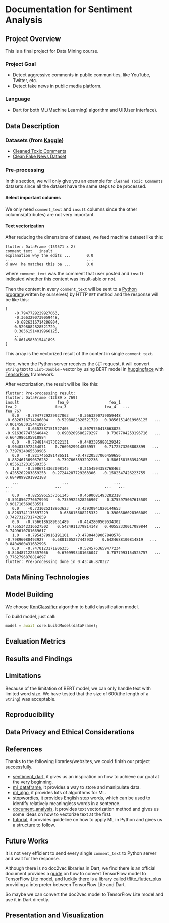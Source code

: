 # Documentation for Sentiment Analysis

## Project Overview

This is a final project for Data Mining course.

### Project Goal
- Detect aggressive comments in public communities, like YouTube, Twitter, etc.
- Detect fake news in public media platform.

### Language
- Dart for both ML(Machine Learning) algorithm and UI(User Interface).

## Data Description

### Datasets (from [Kaggle](https://www.kaggle.com/))
- [Cleaned Toxic Comments](https://www.kaggle.com/datasets/fizzbuzz/cleaned-toxic-comments?select=train_preprocessed.csv)
- [Clean Fake News Dataset](https://www.kaggle.com/datasets/rakeshsahni/clean-fake-news-dataset?select=fake_news_train_clean.csv)

### Pre-processing

In this section, we will only give you an example for `Cleaned Toxic Comments` datasets since all the dataset have the same steps to be processed.

#### Select important columns

We only need `comment_text` and `insult` columns since the other columns(attributes) are not very important.

#### Text vectorization

After reducing the dimensions of dataset, we feed machine dataset like this:

```
flutter: DataFrame (159571 x 2)
comment_text   insult
explanation why the edits ...       0.0
...                                 ...
d aww  he matches this ba ...       0.0
```

where `comment_text` was the comment that user posted and `insult` indicated whether this content was insult-able or not.

Then the content in every `comment_text` will be sent to a [Python program](https://github.com/founchoo/doc2vec_server)(written by ourselves) by HTTP `GET` method and the response will be like this:

```
[
    -0.7947729229927063,
    -0.3663290739059448,
    -0.6826316714286804,
    0.5298082828521729,
    0.38561514019966125,
    ...
    0.8614583015441895
]
```

This array is the vectorized result of the content in single `comment_text`.

Here, when the Python server receives the `GET` request, it will convert `String` text to `List<Double>` vector by using BERT model in [huggingface](https://huggingface.co/bert-base-uncased) with [TensorFlow](https://www.tensorflow.org/) framework.

After vectorization, the result will be like this:

```
flutter: Pre-processing result:
flutter: DataFrame (12689 x 769)
insult                 fea_0                  fea_1                 fea_2                 fea_3                 fea_4   ...              fea_767
   0.0   -0.7947729229927063    -0.3663290739059448   -0.6826316714286804    0.5298082828521729   0.38561514019966125   ...   0.8614583015441895
   0.0   -0.6552587151527405    -0.5079750418663025   -0.9163077473640442    0.6903209686279297    0.7387704253196716   ...   0.6643986105918884
   0.0   -0.7848144173622131    -0.4483385980129242    -0.904833972454071    0.7669529914855957    0.7172573208808899   ...   0.7397924065589905
   0.0   -0.8217465281486511   -0.47220537066459656   -0.8824613690376282    0.7397663593292236    0.5861581563949585   ...   0.8556132316589355
   1.0   -0.5986714363098145    -0.2154504358768463    0.4265202283859253   0.27244287729263306   -0.1582547426223755   ...   0.6849899291992188
   ...                   ...                    ...                   ...                   ...                   ...   ...                  ...
   0.0   -0.8255961537361145    -0.4590681493282318   -0.5918567776679993    0.7359922528266907    0.3755975067615509   ...    0.901710569858551
   0.0    -0.731025218963623   -0.43930941820144653   -0.8263741135597229     0.638615608215332    0.3906306028366089   ...   0.7427312731742859
   0.0   -0.7566186189651489    -0.4142800569534302   -0.7555342316627502    0.5424911379814148   0.40552330017089844   ...   0.7499610781669617
   1.0   -0.7954379916191101   -0.47804439067840576     -0.79896080493927    0.6801205277442932    0.6424688100814819   ...   0.8404900431632996
   0.0   -0.7470123171806335    -0.5245763659477234   -0.8404871225357056    0.6709993481636047    0.7077993154525757   ...   0.7762796878814697
flutter: Pre-processing done in 0:43:46.870327
```

## Data Mining Technologies

## Model Building

We choose [KnnClassifier](https://pub.dev/documentation/ml_algo/latest/ml_algo/KnnClassifier-class.html) algorithm to build classification model.

To build model, just call:
```dart
model = await core.buildModel(dataFrame);
```

## Evaluation Metrics

## Results and Findings

## Limitations

Because of the limitation of BERT model, we can only handle text with limited word size. We have tested that the size of 600(the length of a `String`) was acceptable.

## Reproducibility

## Data Privacy and Ethical Considerations

## References

Thanks to the following libraries/websites, we could finish our project successfully.

- [sentiment_dart](https://pub.dev/packages/sentiment_dart), it gives us an inspiration on how to achieve our goal at the very beginning.
- [ml_dataframe](https://pub.dev/packages/ml_dataframe), it provides a way to store and manipulate data.
- [ml_algo](https://pub.dev/packages/ml_algo), it provides lots of algorithms for ML.
- [stopwordies](https://pub.dev/packages/stopwordies), it provides English stop words, which can be used to identify relatively meaningless words in a sentence.
- [document_analysis](https://pub.dev/packages/document_analysis), it provides text vectorization method and gives us some ideas on how to vectorize text at the first.
- [tutorial](https://www.kaggle.com/code/ashokkumarpalivela/sentiment-analysis-with-machine-learning/notebook), it provides guideline on how to apply ML in Python and gives us a structure to follow.

## Future Works

It is not very efficient to send every single `comment_text` to Python server and wait for the response. 

Although there is no doc2vec libraries in Dart, we find there is an official document provides a [guide](https://huggingface.co/docs/optimum/exporters/tflite/usage_guides/export_a_model) on how to convert TensorFlow model to TensorFlow Lite model, and luckily there is a library called [tflite_flutter_plus](https://pub.dev/packages/tflite_flutter_plus) providing a interpreter between TensorFlow Lite and Dart.

So maybe we can convert the doc2vec model to TensorFlow Lite model and use it in Dart directly.

## Presentation and Visualization
